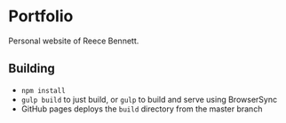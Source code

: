 # Portfolio

Personal website of Reece Bennett.

## Building

- `npm install`
- `gulp build` to just build, or `gulp` to build and serve using BrowserSync
- GitHub pages deploys the `build` directory from the master branch
